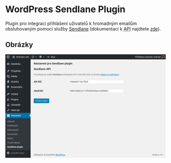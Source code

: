 # WordPress Sendlane Plugin

Plugin pro integraci přihlášení uživatelů k hromadným emailům obsluhovaným pomocí služby [Sendlane](1) (dokumentaci k <abbr title="Application Programming Interface">API</abbr> najdtete [zde][2]).

## Obrázky

![Nastavení](screenshot-1.png)

[1]: https://sendlane.com/
[2]: http://help.sendlane.com/knowledgebase/api-docs/
